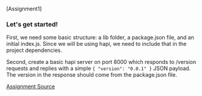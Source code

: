 [Assignment1]

### Let's get started!

First, we need some basic structure: a lib folder, a package.json file, and an initial index.js. 
Since we will be using hapi, we need to include that in the project dependencies.

Second, create a basic hapi server on port 8000 which responds to /version requests and replies with a simple `{ "version": "0.0.1" }` JSON payload. 
The version in the response should come from the package.json file.


[Assignment Source](https://github.com/hapijs/university/issues/1)
